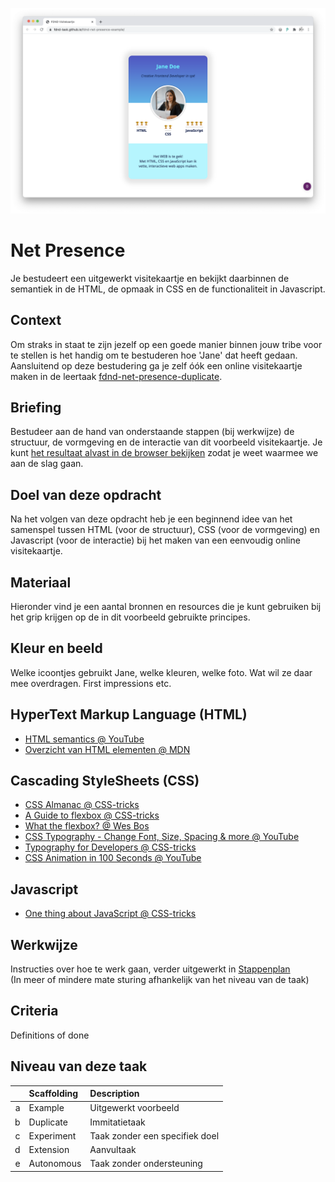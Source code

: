 ![Visitekaartje](VisitekaartjeChrome.png "Visitekaartje")

# Net Presence
Je bestudeert een uitgewerkt visitekaartje en bekijkt daarbinnen de semantiek in de HTML, de opmaak in CSS en de functionaliteit in Javascript.

## Context
Om straks in staat te zijn jezelf op een goede manier binnen jouw tribe voor te stellen is het handig om te bestuderen hoe 'Jane' dat heeft gedaan. Aansluitend op deze bestudering ga je zelf óók een online visitekaartje maken in de leertaak [fdnd-net-presence-duplicate](https://github.com/fdnd-task/fdnd-net-presence-duplicate).

## Briefing
Bestudeer aan de hand van onderstaande stappen (bij werkwijze) de structuur, de vormgeving en de interactie van dit voorbeeld visitekaartje. Je kunt [het resultaat alvast in de browser bekijken](https://fdnd-task.github.io/fdnd-net-presence-example/) zodat je weet waarmee we aan de slag gaan.

## Doel van deze opdracht
Na het volgen van deze opdracht heb je een beginnend idee van het samenspel tussen HTML (voor de structuur), CSS (voor de vormgeving) en Javascript (voor de interactie) bij het maken van een eenvoudig online visitekaartje.

## Materiaal
Hieronder vind je een aantal bronnen en resources die je kunt gebruiken bij het grip krijgen op de in dit voorbeeld gebruikte principes.

## Kleur en beeld
Welke icoontjes gebruikt Jane, welke kleuren, welke foto. Wat wil ze daar mee overdragen. First impressions etc.

## HyperText Markup Language (HTML)
- [HTML semantics @ YouTube](https://www.youtube.com/watch?v=n9T2B91hHRM)
- [Overzicht van HTML elementen @ MDN](https://developer.mozilla.org/nl/docs/Web/HTML/Element)

## Cascading StyleSheets (CSS)
- [CSS Almanac @ CSS-tricks](https://css-tricks.com/almanac/)
- [A Guide to flexbox @ CSS-tricks](https://css-tricks.com/snippets/css/a-guide-to-flexbox/)
- [What the flexbox? @ Wes Bos](https://flexbox.io/)
- [CSS Typography - Change Font, Size, Spacing & more @ YouTube](https://www.youtube.com/watch?v=RNakAX3rVVw)
- [Typography for Developers @ CSS-tricks](https://css-tricks.com/typography-for-developers/)
- [CSS Animation in 100 Seconds @ YouTube](https://www.youtube.com/watch?v=HZHHBwzmJLk&feature=youtu.be)

## Javascript
- [One thing about JavaScript @ CSS-tricks](https://css-tricks.com/video-screencasts/150-hey-designers-know-one-thing-javascript-recommend/)

## Werkwijze

Instructies over hoe te werk gaan, verder uitgewerkt in [Stappenplan](todo.md)  
(In meer of mindere mate sturing afhankelijk van het niveau van de taak)

## Criteria
Definitions of done

## Niveau van deze taak

|   | Scaffolding | Description |
| ---: | :----   | :--- |
| a | Example | Uitgewerkt voorbeeld |
| b | Duplicate | Immitatietaak |
| c | Experiment | Taak zonder een specifiek doel |
| d | Extension | Aanvultaak |
| e | Autonomous | Taak zonder ondersteuning |
```


